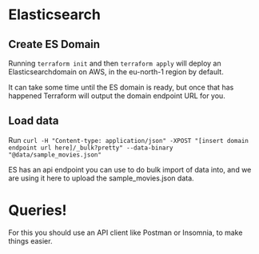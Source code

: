 # Elasticsearch

## Create ES Domain
Running `terraform init` and then `terraform apply` will deploy an Elasticsearchdomain on AWS, in the eu-north-1 region by default.

It can take some time until the ES domain is ready, but once that has happened Terraform will output the domain endpoint URL for you.

## Load data

Run `curl -H "Content-type: application/json" -XPOST "[insert domain endpoint url here]/_bulk?pretty" --data-binary "@data/sample_movies.json"`

ES has an api endpoint you can use to do bulk import of data into, and we are using it here to upload the sample_movies.json data.

# Queries!

For this you should use an API client like Postman or Insomnia, to make things easier.
